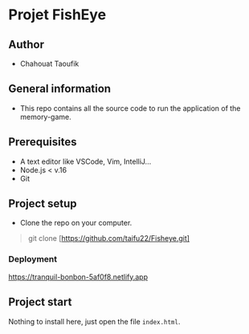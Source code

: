 # Projet FishEye
## Author 
- Chahouat Taoufik
## General information
- This repo contains all the source code to run the application of the memory-game.
## Prerequisites
- A text editor like VSCode, Vim, IntelliJ...
- Node.js < v.16
- Git
## Project setup
- Clone the repo on your computer.
> git clone [https://github.com/taifu22/Fisheye.git]
### Deployment
https://tranquil-bonbon-5af0f8.netlify.app
## Project start
Nothing to install here, just open the file `index.html`.

